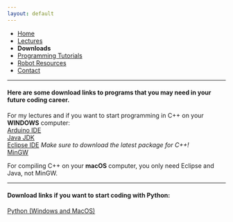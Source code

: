 ```yaml
---
layout: default
---
```

* [Home](../index.md)
* [Lectures](Lectures.md)
* **Downloads**
* [Programming Tutorials](Programming_Tutorials.md)
* [Robot Resources](Robot_Resources.md)
* [Contact](Contact.md)  

* * *
#### Here are some download links to programs that you may need in your future coding career.  
For my lectures and if you want to start programming in C++ on your **WINDOWS** computer:  
[Arduino IDE](https://www.arduino.cc/en/Main/Software)  
[Java JDK](http://www.oracle.com/technetwork/java/javase/downloads/jdk9-downloads-3848520.html)  
[Eclipse IDE](https://www.eclipse.org/downloads/eclipse-packages/) _Make sure to download the latest package for C++!_  
[MinGW](https://sourceforge.net/projects/mingw-w64/)  

For compiling C++ on your **macOS** computer, you only need Eclipse and Java, not MinGW.  
* * *

#### Download links if you want to start coding with Python:  
[Python (Windows and MacOS)](https://www.python.org/downloads/)  




